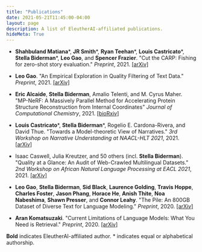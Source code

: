 ```yaml
---
title: "Publications"
date: 2021-05-21T11:45:00-04:00
layout: page
description: A list of EleutherAI-affiliated publications.
hideMeta: True
---
```


- **Shahbuland Matiana**\*, **JR Smith**\*, **Ryan Teehan**\*, **Louis Castricato**\*, **Stella Biderman**\*, **Leo Gao**, and **Spencer Frazier**. "Cut the CARP: Fishing for zero-shot story evaluation." _Preprint_, 2021. [[arXiv]](https://arxiv.org/abs/2110.03111)

- **Leo Gao**. "An Empirical Exploration in Quality Filtering of Text Data." _Preprint_, 2021. [[arXiv]](https://arxiv.org/abs/2109.00698)

- **Eric Alcaide**, **Stella Biderman**, Amalio Telenti, and M. Cyrus Maher. "MP-NeRF: A Massively Parallel Method for Accelerating Protein Structure Reconstruction from Internal Coordinates" _Journal of Computational Chemistry_, 2021. [[bioRxiv]](https://www.biorxiv.org/content/10.1101/2021.06.08.446214)

- **Louis Castricato**\*, **Stella Biderman**\*, Rogelio E. Cardona-Rivera, and David Thue. "Towards a Model-theoretic View of Narratives." _3rd Workshop on Narrative Understanding at NAACL-HLT 2021_, 2021. [[arXiv]](https://arxiv.org/abs/2103.12872)

- Isaac Caswell, Julia Kreutzer, and 50 others (incl. **Stella Biderman**). "Quality at a Glance: An Audit of Web-Crawled Multilingual Datasets." _2nd Workshop on African Natural Language Processing at EACL 2021_, 2021. [[arXiv]](https://arxiv.org/abs/2103.12028)

- **Leo Gao**, **Stella Biderman**, **Sid Black**, **Laurence Golding**, **Travis Hoppe**, **Charles Foster**, **Jason Phang**, **Horace He**, **Anish Thite**, **Noa Nabeshima**, **Shawn Presser**, and **Connor Leahy**. "The Pile: An 800GB Dataset of Diverse Text for Language Modeling." _Preprint_, 2020. [[arXiv]](https://arxiv.org/abs/2101.00027)

- **Aran Komatsuzaki**. "Current Limitations of Language Models: What You Need is Retrieval." _Preprint_, 2020. [[arXiv]](https://arxiv.org/abs/2009.06857)

**Bold** indicates EleutherAI-affiliated author. \* indicates equal or alphabetical authorship.
